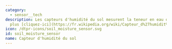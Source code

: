 ```yaml
---
category: 
  - sensor__tech
description: Les capteurs d'humidité du sol mesurent la teneur en eau du sol. En savoir
  plus [cliquez-ici](https://fr.wikipedia.org/wiki/Capteur_d%27humidit%C3%A9_du_sol)
icon: /dtpr-icons/soil_moisture_sensor.svg
id: soil_moisture_sensor
name: Capteur d'humidité du sol
---
```

